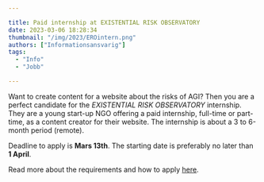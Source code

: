 ```yaml
---

title: Paid internship at EXISTENTIAL RISK OBSERVATORY
date: 2023-03-06 18:28:34
thumbnail: "/img/2023/EROintern.png"
authors: ["Informationsansvarig"]
tags: 
  - "Info"
  - "Jobb"

---
```

Want to create content for a website about the risks of AGI? Then you are a perfect candidate for the *EXISTENTIAL RISK OBSERVATORY* internship. They are a young start-up NGO offering a paid internship, full-time or part-time, as a content creator for their website. The internship is about a 3 to 6-month period (remote).

Deadline to apply is **Mars 13th**. The starting date is preferably no later than **1 April**. 

Read more about the requirements and how to apply [here](https://existentialriskobservatory.org/openings/Existential_risk_content_creator_internship.pdf).
